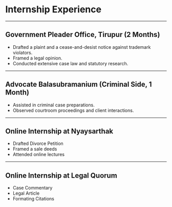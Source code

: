 # Internship Experience  

---

## Government Pleader Office, Tirupur (2 Months)  
- Drafted a plaint and a cease-and-desist notice against trademark violators.  
- Framed a legal opinion.  
- Conducted extensive case law and statutory research.  

---

## Advocate Balasubramanium (Criminal Side, 1 Month)  
- Assisted in criminal case preparations.  
- Observed courtroom proceedings and client interactions.

---

## Online Internship at Nyaysarthak
- Drafted Divorce Petition  
- Framed a sale deeds
- Attended online lectures 

---
## Online Internship at Legal Quorum
-  Case Commentary
-  Legal Article
-  Formating Citations
